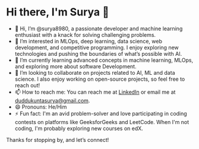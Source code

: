 # Hi there, I'm Surya 👋

- 👋 Hi, I’m @surya8980, a passionate developer and machine learning enthusiast with a knack for solving challenging problems.
- 👀 I’m interested in MLOps, deep learning, data science, web development, and competitive programming. I enjoy exploring new technologies and pushing the boundaries of what’s possible with AI.
- 🌱 I’m currently learning advanced concepts in machine learning, MLOps, and exploring more about software Development.
- 💞️ I’m looking to collaborate on projects related to AI, ML and data science. I also enjoy working on open-source projects, so feel free to reach out!
- 📫 How to reach me: You can reach me at [LinkedIn](https://www.linkedin.com/in/dsp8980/) or email me at duddukuntasurya@gmail.com.
- 😄 Pronouns: He/Him
- ⚡ Fun fact: I'm an avid problem-solver and love participating in coding contests on platforms like GeeksforGeeks and LeetCode. When I'm not coding, I'm probably exploring new courses on edX.

Thanks for stopping by, and let’s connect!


<!---
surya8980/surya8980 is a ✨ special ✨ repository because its `README.md` (this file) appears on your GitHub profile.
You can click the Preview link to take a look at your changes.
--->
